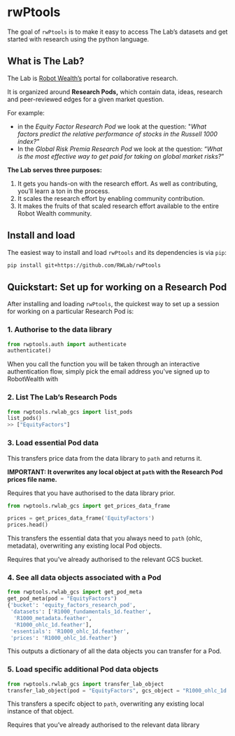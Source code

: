 # rwPtools

The goal of `rwPtools` is to make it easy to access The Lab’s datasets
and get started with research using the python language.


## What is The Lab?

The Lab is [Robot Wealth’s](https://robotwealth.com/) portal for
collaborative research.

It is organized around **Research Pods,** which contain data, ideas,
research and peer-reviewed edges for a given market question.

For example:

  - in the *Equity Factor Research Pod* we look at the question: "*What
    factors predict the relative performance of stocks in the Russell
    1000 index?"*
  - In the *Global Risk Premia Research Pod* we look at the question:
    “*What is the most effective way to get paid for taking on global
    market risks?*”
    

**The Lab serves three purposes:**

1.  It gets you hands-on with the research effort. As well as
    contributing, you’ll learn a ton in the process.
2.  It scales the research effort by enabling community contribution.
3.  It makes the fruits of that scaled research effort available to the
    entire Robot Wealth community.
    
    
## Install and load

The easiest way to install and load `rwPtools` and its dependencies is
via `pip`:

``` bash
pip install git+https://github.com/RWLab/rwPtools
```

## Quickstart: Set up for working on a Research Pod

After installing and loading `rwPtools`, the quickest way to set up a
session for working on a particular Research Pod is:

### 1\. Authorise to the data library

``` python
from rwptools.auth import authenticate
authenticate()
```
When you call the function you will be taken through an interactive authentication flow, simply pick the email address you've signed up to RobotWealth with

### 2\. List The Lab’s Research Pods

``` python
from rwptools.rwlab_gcs import list_pods
list_pods()
>> ["EquityFactors"]
```

### 3\. Load essential Pod data

This transfers price data from the data library to `path` and returns it.

**IMPORTANT: It overwrites any local object  at `path` with the
Research Pod prices file name.**

Requires that you have authorised to the data library prior.

``` python
from rwptools.rwlab_gcs import get_prices_data_frame

prices = get_prices_data_frame('EquityFactors')
prices.head()
```
This transfers the essential data that you always need to `path` (ohlc,
metadata), overwriting any existing local Pod objects.

Requires that you’ve already authorised to the relevant GCS bucket.

### 4\. See all data objects associated with a Pod

``` python
from rwptools.rwlab_gcs import get_pod_meta
get_pod_meta(pod = "EquityFactors")
{'bucket': 'equity_factors_research_pod',
 'datasets': ['R1000_fundamentals_1d.feather',
  'R1000_metadata.feather',
  'R1000_ohlc_1d.feather'],
 'essentials': 'R1000_ohlc_1d.feather',
 'prices': 'R1000_ohlc_1d.feather'}
```
This outputs a dictionary of all the data objects you can transfer for a Pod.


### 5\. Load specific additional Pod data objects

``` python
from rwptools.rwlab_gcs import transfer_lab_object
transfer_lab_object(pod = "EquityFactors", gcs_object = "R1000_ohlc_1d.feather", path = ".")
```

This transfers a specifc object to `path`, overwriting any existing
local instance of that object.

Requires that you’ve already authorised to the relevant data library
